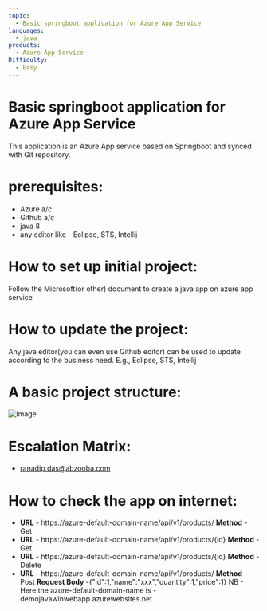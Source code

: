 ```yaml
---
topic: 
  - Basic springboot application for Azure App Service
languages:
  - java
products:
  - Azure App Service
Difficulty:
  - Easy
---
```


# Basic springboot application for Azure App Service
This application is an Azure App service based on Springboot and synced with Git repository.

# prerequisites:
  - Azure a/c
  - Github a/c
  - java 8
  - any editor like - Eclipse, STS, Intellij

# How to set up initial project:
Follow the Microsoft(or other) document to create a java app on azure app service

# How to update the project:
Any java editor(you can even use Github editor) can be used to update according to the business need. E.g., Eclipse, STS, Intellij

# A basic project structure:
  ![image](https://user-images.githubusercontent.com/20474367/233970093-46c7a52a-907e-4697-aa54-0e38de0f8524.png)

# Escalation Matrix:
  - ranadip.das@abzooba.com

# How to check the app on internet:
  - **URL** - https://azure-default-domain-name/api/v1/products/ **Method** - Get
  - **URL** - https://azure-default-domain-name/api/v1/products/{id} **Method** - Get
  - **URL** - https://azure-default-domain-name/api/v1/products/{id} **Method** - Delete
  - **URL** - https://azure-default-domain-name/api/v1/products/ **Method** - Post **Request Body** -{"id":1,"name":"xxx","quantity":1,"price":1}
NB - Here the azure-default-domain-name is - demojavawinwebapp.azurewebsites.net
